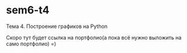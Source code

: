 # sem6-t4
Тема 4. Построение графиков на Python

Скоро тут будет ссылка на портфолио(а пока всё нужно выложить на само портфолио) =)
